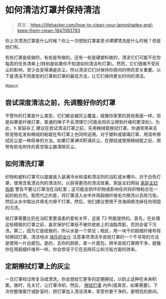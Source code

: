 # 如何清洁灯罩并保持清洁

> 原文：<https://lifehacker.com/how-to-clean-your-lampshades-and-keep-them-clean-1847083783>

你上次清洗灯罩是什么时候？你上一次想到灯罩甚至*也需要*清洗是什么时候？但是他们有。

有些灯罩是纸做的，有些是布做的，还有一些是硬塑料做的，清洁它们可能不在你每周的任务清单上(特别是如果你不知道如何清洁布灯罩)。然而，它们很难不受灰尘的影响，至少会变得满是灰尘，所以清洁它们对保持你房间的明亮至关重要。以下是清洁不同类型的灯罩和灯罩的最佳方法，让它们保持更长时间的清洁。

Watch

## 尝试深度清洁之前，先调整好你的灯罩

不管你的灯罩是什么类型，它们都会被灰尘覆盖，就像你家里的其他表面一样。但是如果是纤维灯罩，普通的掸子不会清理它(可能会将灰尘擦到纤维的更深处)。为此，h 家庭杂工 建议在尝试清洁灯罩之前，先用棉绒辊擦拭灯罩。你通常用来去除宠物毛发和棉绒的粘辊在布灯罩上也同样适用。对于塑料或玻璃灯罩，用湿布擦拭灰尘是一种简单的方法。如果灯罩*确实*积满灰尘，在擦拭或使用棉绒辊之前，用带有软毛附件的真空吸尘器清除灰尘。

## 如何清洗灯罩

织物和塑料灯罩可以直接放入装满冷水和温和清洁剂的浴缸或水槽中。对于白色灯罩，使用含氧漂白剂的清洁剂，以获得更亮的清洁效果。家庭主妇网站 [家庭主妇指南](https://housewifehowtos.com/clean/how-to-clean-lamp-shades/) 警告不要让灯罩泡在浴缸里；这可能会损坏织物或影响任何将织物粘合在一起的粘合剂。取而代之的是，将灯罩浸入水中并用超细纤维毛巾擦洗以去除污垢，然后从水中取出并用毛巾擦干灯罩。然后，他们建议使用干洗海绵擦洗掉任何顽固的污渍。

纸灯罩需要比扔在浴缸里更温柔的爱和关怀，这是 T2 所能提供的。首先，在处理这些精致的灯罩之前，喜欢保护灯罩纸不被你皮肤上的油脂弄脏，否则会留下污渍。第二，因为它是纸做的，所以水是一个禁忌；相反，用一块干的超细纤维布轻轻擦拭灯罩。清洁地点 [快乐的女仆](https://www.merrymaids.com/cleaning-tips/diy/how-to-clean-lampshades/) 注意事项清洁羊皮纸灯罩的一个不寻常的方法是使用一片白面包。是的，去你的厨房，拿一片面包，把羊皮纸灯罩擦干净，就像你在用超细纤维布一样。你会惊讶于它在去除灰尘和污垢方面的效率。

## 定期擦拭灯罩上的灰尘

一旦灯罩经过修复浴或清洗，你会想给它更多的定期擦拭，以防止这种在未来积累。做时，先关灯，让灯罩冷却。然后， [擦拭灯罩](https://www.merrymaids.com/cleaning-tips/diy/how-to-clean-lampshades/) 内外(或真空，如果需要)。下次你整理客厅或卧室时，把灯罩加入清洁清单，享受你更干净的，更明亮的房间。